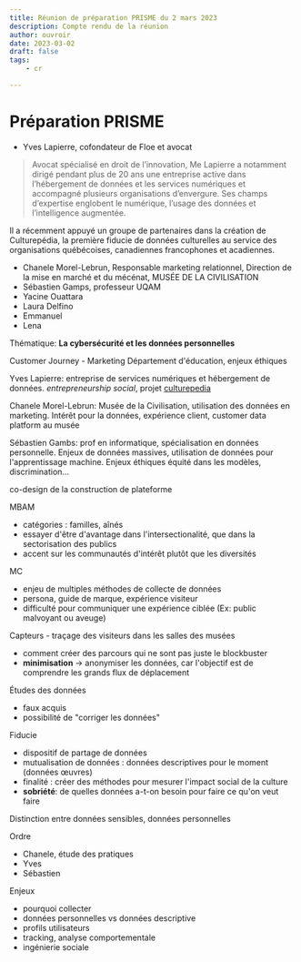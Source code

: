 ```yaml
---
title: Réunion de préparation PRISME du 2 mars 2023
description: Compte rendu de la réunion
author: ouvroir
date: 2023-03-02
draft: false
tags:
    - cr

---
```

# Préparation PRISME
* Yves Lapierre, cofondateur de Floe et avocat 
> Avocat spécialisé en droit de l’innovation, Me Lapierre a notamment dirigé pendant plus de 20 ans une entreprise active dans l’hébergement de données et les services numériques et accompagné plusieurs organisations d’envergure. Ses champs d’expertise englobent le numérique, l’usage des données et l’intelligence augmentée.

Il a récemment appuyé un groupe de partenaires dans la création de Culturepédia, la première fiducie de données culturelles au service des organisations québécoises, canadiennes francophones et acadiennes. 
* Chanele Morel-Lebrun, Responsable marketing relationnel, Direction de la mise en marché et du mécénat, MUSÉE DE LA CIVILISATION
* Sébastien Gamps, professeur UQAM
* Yacine Ouattara
* Laura Delfino
* Emmanuel
* Lena

Thématique: **La cybersécurité et les données personnelles**

Customer Journey - Marketing
Département d'éducation, enjeux éthiques

Yves Lapierre: entreprise de services numériques et hébergement de données. *entrepreneurship social*, projet [culturepedia](https://www.culturepedia.ca)

Chanele Morel-Lebrun: Musée de la Civilisation, utilisation des données en marketing. Intérêt pour la données, expérience client, customer data platform au musée

Sébastien Gambs: prof en informatique, spécialisation en données personnelle. Enjeux de données massives, utilisation de données pour l'apprentissage machine. Enjeux éthiques équité dans les modèles, discrimination...

co-design de la construction de plateforme

MBAM
- catégories : familles, aînés
- essayer d'être d'avantage dans l'intersectionalité, que dans la sectorisation des publics
- accent sur les communautés d'intérêt plutôt que les diversités

MC
- enjeu de multiples méthodes de collecte de données
- persona, guide de marque, expérience visiteur
- difficulté pour communiquer une expérience ciblée (Ex: public malvoyant ou aveuge)

Capteurs - traçage des visiteurs dans les salles des musées
- comment créer des parcours qui ne sont pas juste le blockbuster
- **minimisation** → anonymiser les données, car l'objectif est de comprendre les grands flux de déplacement

Études des données
- faux acquis
- possibilité de "corriger les données"

Fiducie
- dispositif de partage de données
- mutualisation de données : données descriptives pour le moment (données œuvres)
- finalité : créer des méthodes pour mesurer l'impact social de la culture
- **sobriété**: de quelles données a-t-on besoin pour faire ce qu'on veut faire

Distinction entre données sensibles, données personnelles

Ordre
- Chanele, étude des pratiques
- Yves
- Sébastien

Enjeux
- pourquoi collecter
- données personnelles vs données descriptive
- profils utilisateurs
- tracking, analyse comportementale
- ingénierie sociale